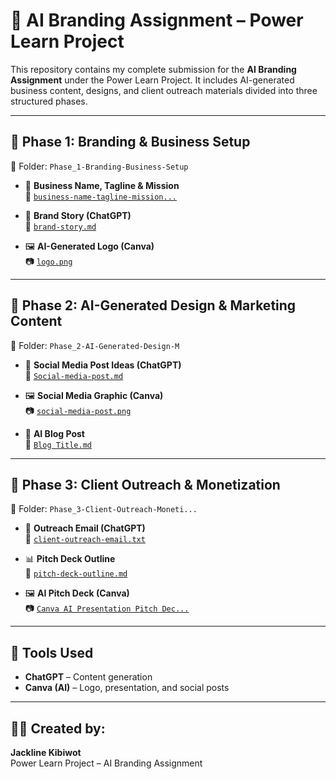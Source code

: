 # 🤖 AI Branding Assignment – Power Learn Project

This repository contains my complete submission for the **AI Branding Assignment** under the Power Learn Project. It includes AI-generated business content, designs, and client outreach materials divided into three structured phases.

---

## 🔹 Phase 1: Branding & Business Setup

📁 Folder: `Phase_1-Branding-Business-Setup`

- 🧠 **Business Name, Tagline & Mission**  
  📄 [`business-name-tagline-mission...`](Phase_1-Branding-Business-Setup/business-name-tagline-mission...)

- 📜 **Brand Story (ChatGPT)**  
  📄 [`brand-story.md`](Phase_1-Branding-Business-Setup/brand-story.md)

- 🖼️ **AI-Generated Logo (Canva)**  
  📷 [`logo.png`](Phase_1-Branding-Business-Setup/logo.png)

---

## 🔹 Phase 2: AI-Generated Design & Marketing Content

📁 Folder: `Phase_2-AI-Generated-Design-M`

- 📱 **Social Media Post Ideas (ChatGPT)**  
  📄 [`Social-media-post.md`](Phase_2-AI-Generated-Design-M/Social-media-post.md)

- 🖼️ **Social Media Graphic (Canva)**  
  📷 [`social-media-post.png`](Phase_2-AI-Generated-Design-M/social-media-post.png)

- 📰 **AI Blog Post**  
  📄 [`Blog Title.md`](Phase_2-AI-Generated-Design-M/Blog%20Title.md)

---

## 🔹 Phase 3: Client Outreach & Monetization

📁 Folder: `Phase_3-Client-Outreach-Moneti...`

- 📩 **Outreach Email (ChatGPT)**  
  📄 [`client-outreach-email.txt`](Phase_3-Client-Outreach-Moneti.../client-outreach-email.txt)

- 📊 **Pitch Deck Outline**  
  📄 [`pitch-deck-outline.md`](Phase_3-Client-Outreach-Moneti.../pitch-deck-outline.md)

- 🖼️ **AI Pitch Deck (Canva)**  
  📷 [`Canva AI Presentation Pitch Dec...`](Phase_3-Client-Outreach-Moneti.../Canva%20AI%20Presentation%20Pitch%20Dec...)

---

## 🧠 Tools Used

- **ChatGPT** – Content generation
- **Canva (AI)** – Logo, presentation, and social posts

---

## 👩🏽 Created by:
**Jackline Kibiwot**  
Power Learn Project – AI Branding Assignment

